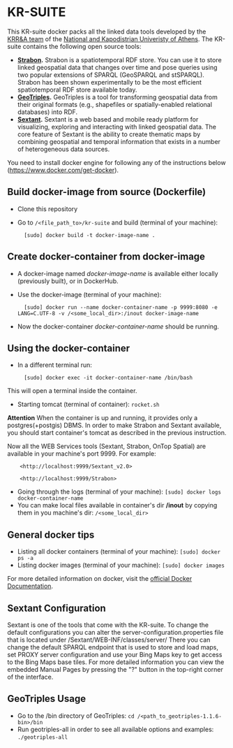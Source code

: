 # KR-SUITE

This KR-suite docker packs all the linked data tools developed by the [KRR&A team](http://ai.di.uoa.gr/) of the [National and Kapodistrian Univeristy of Athens](http://www.di.uoa.gr/). The KR-suite contains the following open source tools:

* __[Strabon](http://strabon.di.uoa.gr/).__ Strabon is a spatiotemporal RDF store. You can use it to store linked geospatial data that changes over time and pose queries using two popular extensions of SPARQL (GeoSPARQL and stSPARQL). Strabon has been shown experimentally to be the most efficient spatiotemporal RDF store available today.
* __[GeoTriples](http://geotriples.di.uoa.gr/).__ GeoTriples is a tool for transforming geospatial data from their original formats (e.g., shapefiles or spatially-enabled relational databases) into RDF.
* __[Sextant](http://sextant.di.uoa.gr/).__ Sextant is a web based and mobile ready platform for visualizing, exploring and interacting with linked geospatial data. The core feature of Sextant is the ability to create thematic maps by combining geospatial and temporal information that exists in a number of heterogeneous data sources.

You need to install docker engine for following any of the instructions below (<https://www.docker.com/get-docker>).

## Build docker-image from source (Dockerfile)

* Clone this repository
* Go to `/<file_path_to>/kr-suite` and build (terminal of your machine): 
	
		[sudo] docker build -t docker-image-name .

## Create docker-container from docker-image

* A docker-image named _docker-image-name_ is available either locally (previously built), or in DockerHub.
* Use the docker-image (terminal of your machine): 

		[sudo] docker run --name docker-container-name -p 9999:8080 -e LANG=C.UTF-8 -v /<some_local_dir>:/inout docker-image-name

* Now the docker-container _docker-container-name_  should be running.

## Using the docker-container

* In a different terminal run: 

		[sudo] docker exec -it docker-container-name /bin/bash

This will open a terminal inside the container.

* Starting tomcat (terminal of container): `rocket.sh`

**Attention**  When the container is up and running, it provides only a postgres(+postgis) DBMS. In order to make Strabon and Sextant available,
you should start container's tomcat as described in the previous instruction.

Now all the WEB Services tools (Sextant, Strabon, OnTop Spatial) are available in your machine's port 9999. For example:

		<http://localhost:9999/Sextant_v2.0>

		<http://localhost:9999/Strabon>

* Going through the logs (terminal of your machine): `[sudo] docker logs docker-container-name`
* You can make local files available in container's dir __/inout__ by copying them in you machine's dir: `/<some_local_dir>`

## General docker tips

* Listing all docker containers (terminal of your machine): `[sudo] docker ps -a`
* Listing docker images (terminal of your machine): `[sudo] docker images`

For more detailed information on docker, visit the [official Docker Documentation](https://docs.docker.com/).

## Sextant Configuration

Sextant is one of the tools that come with the KR-suite. To change the default configurations you can alter the server-configuration.properties file that is located under /Sextant/WEB-INF/classes/server/
There you can change the default SPARQL endpoint that is used to store and load maps, set PROXY server configuration and use your Bing Maps key to get access to the Bing Maps base tiles. For more detailed information you can view the embedded Manual Pages by pressing the "?" button in the top-right corner of the interface.

## GeoTriples Usage

* Go to the /bin directory of GeoTriples: `cd /<path_to_geotriples-1.1.6-bin>/bin`
* Run geotriples-all in order to see all available options and examples: `./geotriples-all`
